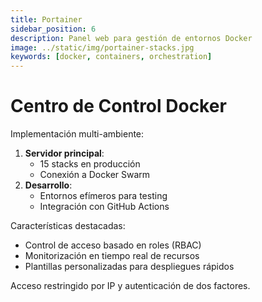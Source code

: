```yaml
---
title: Portainer
sidebar_position: 6
description: Panel web para gestión de entornos Docker
image: ../static/img/portainer-stacks.jpg
keywords: [docker, containers, orchestration]
---
```


# Centro de Control Docker

Implementación multi-ambiente:
1. **Servidor principal**: 
   - 15 stacks en producción
   - Conexión a Docker Swarm
2. **Desarrollo**:
   - Entornos efímeros para testing
   - Integración con GitHub Actions

Características destacadas:
- Control de acceso basado en roles (RBAC)
- Monitorización en tiempo real de recursos
- Plantillas personalizadas para despliegues rápidos

Acceso restringido por IP y autenticación de dos factores.